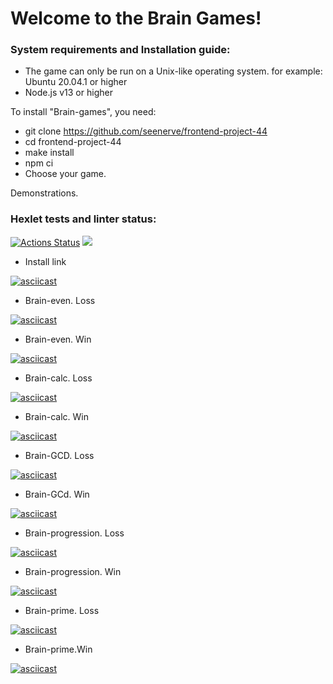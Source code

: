 # Welcome to the Brain Games!

### System requirements and Installation guide:

* The game can only be run on a Unix-like operating system.
for example: Ubuntu 20.04.1 or higher
* Node.js v13 or higher

To install "Brain-games", you need:

* git clone https://github.com/seenerve/frontend-project-44
* cd frontend-project-44
* make install
* npm ci
* Choose your game.

Demonstrations.


### Hexlet tests and linter status:
[![Actions Status](https://github.com/larisaRakhimova7/frontend-project-44/workflows/hexlet-check/badge.svg)](https://github.com/larisaRakhimova7/frontend-project-44/actions)
<a href="https://codeclimate.com/github/larisaRakhimova7/frontend-project-44/maintainability"><img src="https://api.codeclimate.com/v1/badges/d97bd5a4b5f4294d5393/maintainability" /></a>

* Install link

[![asciicast](https://asciinema.org/a/1qS3s65mWpPxuPN6S56xsAjbO.svg)](https://asciinema.org/a/1qS3s65mWpPxuPN6S56xsAjbO)

* Brain-even. Loss

[![asciicast](https://asciinema.org/a/2H6K5xhDBoyUAJXEREnqk6AYp.svg)](https://asciinema.org/a/2H6K5xhDBoyUAJXEREnqk6AYp)

* Brain-even. Win

[![asciicast](https://asciinema.org/a/m8XQVu0D9Pooo0UdtEbpbtMGY.svg)](https://asciinema.org/a/m8XQVu0D9Pooo0UdtEbpbtMGY)

* Brain-calc. Loss

[![asciicast](https://asciinema.org/a/nsMIZmf7fb14O4UDv78yB78HR.svg)](https://asciinema.org/a/nsMIZmf7fb14O4UDv78yB78HR)

* Brain-calc. Win

[![asciicast](https://asciinema.org/a/b6FZHeXCtjD08d5P4b5RQZ9N4.svg)](https://asciinema.org/a/b6FZHeXCtjD08d5P4b5RQZ9N4)

* Brain-GCD. Loss

[![asciicast](https://asciinema.org/a/teijozFPYI1yVi7S6JybWtq2F.svg)](https://asciinema.org/a/teijozFPYI1yVi7S6JybWtq2F)

* Brain-GCd. Win

[![asciicast](https://asciinema.org/a/X11mubR7MwKsh4orRY0Sjsc2Y.svg)](https://asciinema.org/a/X11mubR7MwKsh4orRY0Sjsc2Y)

* Brain-progression. Loss

[![asciicast](https://asciinema.org/a/mNgWlMthvQltNGIt4MwsFJck9.svg)](https://asciinema.org/a/mNgWlMthvQltNGIt4MwsFJck9)

* Brain-progression. Win

[![asciicast](https://asciinema.org/a/3Q4b2i2bqZGK4Gl62ajEtNasQ.svg)](https://asciinema.org/a/3Q4b2i2bqZGK4Gl62ajEtNasQ)

* Brain-prime. Loss

[![asciicast](https://asciinema.org/a/FXEGIuR9QHxWLViLwgwabp46k.svg)](https://asciinema.org/a/FXEGIuR9QHxWLViLwgwabp46k)

* Brain-prime.Win

[![asciicast](https://asciinema.org/a/TT1gjjvHLBSi6aDESkuFXdIhQ.svg)](https://asciinema.org/a/TT1gjjvHLBSi6aDESkuFXdIhQ)
